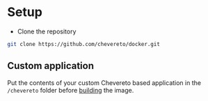 # Setup

* Clone the repository

```sh
git clone https://github.com/chevereto/docker.git
```

## Custom application

Put the contents of your custom Chevereto based application in the `/chevereto` folder before [building](BUILDING.md) the image.
